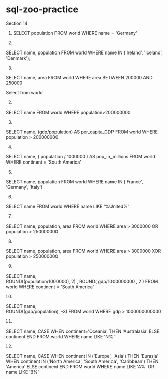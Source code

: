 # sql-zoo-practice

Section 14

1. SELECT population FROM world
WHERE name = 'Germany'

2.
SELECT name, population FROM world
WHERE name IN ('Ireland', 'Iceland', 'Denmark');

3.
SELECT name, area FROM world
WHERE area BETWEEN 200000 AND 250000

Select from world

2.
SELECT name FROM world
WHERE population>200000000

3.
SELECT name, (gdp/population) AS per_capita_GDP
FROM world
WHERE population > 200000000

4.
SELECT name, ( population / 1000000 ) AS pop_in_millions
FROM world
WHERE continent = 'South America'

5.
SELECT name, population
FROM world
WHERE name IN ('France', 'Germany', 'Italy')

6.
SELECT name
FROM world
WHERE name LIKE '%United%'

7.
SELECT name,  population, area
FROM world
WHERE area > 3000000
OR population > 250000000

8.
SELECT name,  population, area
FROM world
WHERE area > 3000000
XOR population > 250000000

9.
SELECT name,  
ROUND((population/1000000), 2) ,
ROUND( gdp/1000000000 , 2 )
FROM world
WHERE continent = 'South America'

10.
SELECT name,  
ROUND((gdp/population), -3)
FROM world
WHERE gdp > 1000000000000

11.
SELECT name,
CASE WHEN continent='Oceania' THEN 'Australasia'
ELSE continent END
FROM world
WHERE name LIKE 'N%'

12.
SELECT name,
CASE WHEN continent IN ('Europe', 'Asia') THEN 'Eurasia'
WHEN continent IN ('North America', 'South America', 'Caribbean') THEN 'America'
ELSE continent END
FROM world
WHERE name LIKE 'A%'
OR name LIKE 'B%'
